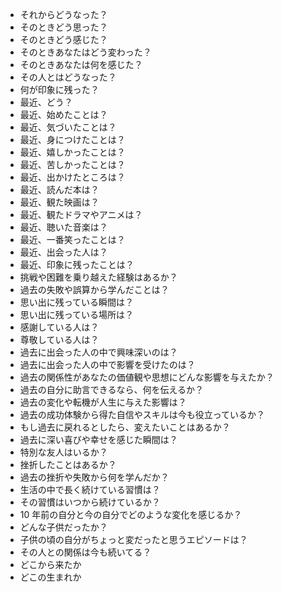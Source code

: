 - それからどうなった？
- そのときどう思った？
- そのときどう感じた？
- そのときあなたはどう変わった？
- そのときあなたは何を感じた？
- その人とはどうなった？
- 何が印象に残った？
- 最近、どう？
- 最近、始めたことは？
- 最近、気づいたことは？
- 最近、身につけたことは？
- 最近、嬉しかったことは？
- 最近、苦しかったことは？
- 最近、出かけたところは？
- 最近、読んだ本は？
- 最近、観た映画は？
- 最近、観たドラマやアニメは？
- 最近、聴いた音楽は？
- 最近、一番笑ったことは？
- 最近、出会った人は？
- 最近、印象に残ったことは？
- 挑戦や困難を乗り越えた経験はあるか？
- 過去の失敗や誤算から学んだことは？
- 思い出に残っている瞬間は？
- 思い出に残っている場所は？
- 感謝している人は？
- 尊敬している人は？
- 過去に出会った人の中で興味深いのは？
- 過去に出会った人の中で影響を受けたのは？
- 過去の関係性があなたの価値観や思想にどんな影響を与えたか？
- 過去の自分に助言できるなら、何を伝えるか？
- 過去の変化や転機が人生に与えた影響は？
- 過去の成功体験から得た自信やスキルは今も役立っているか？
- もし過去に戻れるとしたら、変えたいことはあるか？
- 過去に深い喜びや幸せを感じた瞬間は？
- 特別な友人はいるか？
- 挫折したことはあるか？
- 過去の挫折や失敗から何を学んだか？
- 生活の中で長く続けている習慣は？
- その習慣はいつから続けているか？
- 10 年前の自分と今の自分でどのような変化を感じるか？
- どんな子供だったか？
- 子供の頃の自分がちょっと変だったと思うエピソードは？
- その人との関係は今も続いてる？
- どこから来たか
- どこの生まれか
